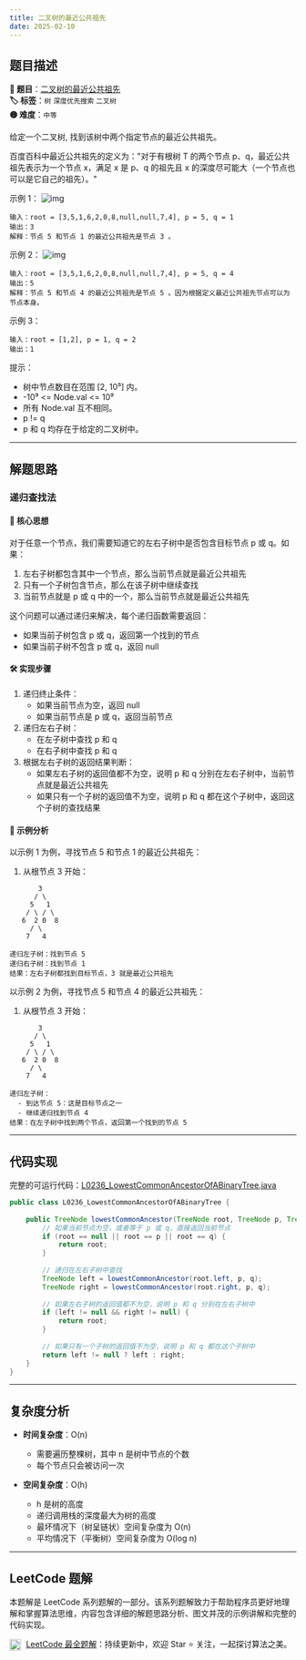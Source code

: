 ```yaml
---
title: 二叉树的最近公共祖先
date: 2025-02-10
---
```


## 题目描述

**🔗 题目**：[二叉树的最近公共祖先](https://leetcode.cn/problems/lowest-common-ancestor-of-a-binary-tree/)  
**🏷️ 标签**：`树` `深度优先搜索` `二叉树`  
**🟡 难度**：`中等`  

给定一个二叉树, 找到该树中两个指定节点的最近公共祖先。

百度百科中最近公共祖先的定义为："对于有根树 T 的两个节点 p、q，最近公共祖先表示为一个节点 x，满足 x 是 p、q 的祖先且 x 的深度尽可能大（一个节点也可以是它自己的祖先）。"

示例 1：
![img](https://assets.leetcode.com/uploads/2018/12/14/binarytree.png)
```
输入：root = [3,5,1,6,2,0,8,null,null,7,4], p = 5, q = 1
输出：3
解释：节点 5 和节点 1 的最近公共祖先是节点 3 。
```

示例 2：
![img](https://assets.leetcode.com/uploads/2018/12/14/binarytree.png)
```
输入：root = [3,5,1,6,2,0,8,null,null,7,4], p = 5, q = 4
输出：5
解释：节点 5 和节点 4 的最近公共祖先是节点 5 。因为根据定义最近公共祖先节点可以为节点本身。
```

示例 3：
```
输入：root = [1,2], p = 1, q = 2
输出：1
```

提示：
- 树中节点数目在范围 [2, 10⁵] 内。
- -10⁹ <= Node.val <= 10⁹
- 所有 Node.val 互不相同。
- p != q
- p 和 q 均存在于给定的二叉树中。

---

## 解题思路
### 递归查找法

#### 📝 核心思想
对于任意一个节点，我们需要知道它的左右子树中是否包含目标节点 p 或 q。如果：
1. 左右子树都包含其中一个节点，那么当前节点就是最近公共祖先
2. 只有一个子树包含节点，那么在该子树中继续查找
3. 当前节点就是 p 或 q 中的一个，那么当前节点就是最近公共祖先

这个问题可以通过递归来解决，每个递归函数需要返回：
- 如果当前子树包含 p 或 q，返回第一个找到的节点
- 如果当前子树不包含 p 或 q，返回 null

#### 🛠️ 实现步骤
1. 递归终止条件：
   - 如果当前节点为空，返回 null
   - 如果当前节点是 p 或 q，返回当前节点
2. 递归左右子树：
   - 在左子树中查找 p 和 q
   - 在右子树中查找 p 和 q
3. 根据左右子树的返回结果判断：
   - 如果左右子树的返回值都不为空，说明 p 和 q 分别在左右子树中，当前节点就是最近公共祖先
   - 如果只有一个子树的返回值不为空，说明 p 和 q 都在这个子树中，返回这个子树的查找结果

#### 🧩 示例分析
以示例 1 为例，寻找节点 5 和节点 1 的最近公共祖先：

1. 从根节点 3 开始：
```
       3
      / \
     5   1
    / \ / \
   6  2 0  8
     / \
    7   4

递归左子树：找到节点 5
递归右子树：找到节点 1
结果：左右子树都找到目标节点，3 就是最近公共祖先
```

以示例 2 为例，寻找节点 5 和节点 4 的最近公共祖先：

1. 从根节点 3 开始：
```
       3
      / \
     5   1
    / \ / \
   6  2 0  8
     / \
    7   4

递归左子树：
  - 到达节点 5：这是目标节点之一
  - 继续递归找到节点 4
结果：在左子树中找到两个节点，返回第一个找到的节点 5
```

---

## 代码实现

完整的可运行代码：[L0236_LowestCommonAncestorOfABinaryTree.java](../src/main/java/L0236_LowestCommonAncestorOfABinaryTree.java)

```java
public class L0236_LowestCommonAncestorOfABinaryTree {
    
    public TreeNode lowestCommonAncestor(TreeNode root, TreeNode p, TreeNode q) {
        // 如果当前节点为空，或者等于 p 或 q，直接返回当前节点
        if (root == null || root == p || root == q) {
            return root;
        }
        
        // 递归在左右子树中查找
        TreeNode left = lowestCommonAncestor(root.left, p, q);
        TreeNode right = lowestCommonAncestor(root.right, p, q);
        
        // 如果左右子树的返回值都不为空，说明 p 和 q 分别在左右子树中
        if (left != null && right != null) {
            return root;
        }
        
        // 如果只有一个子树的返回值不为空，说明 p 和 q 都在这个子树中
        return left != null ? left : right;
    }
}
```

---

## 复杂度分析

- **时间复杂度**：O(n)
  - 需要遍历整棵树，其中 n 是树中节点的个数
  - 每个节点只会被访问一次

- **空间复杂度**：O(h)
  - h 是树的高度
  - 递归调用栈的深度最大为树的高度
  - 最坏情况下（树呈链状）空间复杂度为 O(n)
  - 平均情况下（平衡树）空间复杂度为 O(log n)

---

## LeetCode 题解

本题解是 LeetCode 系列题解的一部分。该系列题解致力于帮助程序员更好地理解和掌握算法思维，内容包含详细的解题思路分析、图文并茂的示例讲解和完整的代码实现。

<img src="https://github.githubassets.com/images/modules/logos_page/GitHub-Mark.png" alt="GitHub" width="20" style="vertical-align: middle; margin-right: 5px"> [LeetCode 最全题解](https://github.com/LjyYano/LeetCode)：持续更新中，欢迎 Star ⭐️ 关注，一起探讨算法之美。 